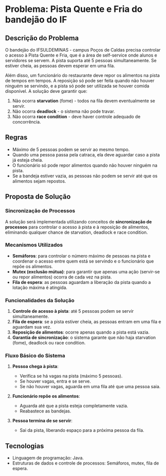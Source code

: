 # Problema: Pista Quente e Fria do bandejão do IF

## Descrição do Problema

O bandejão do IFSULDEMINAS - campus Poços de Caldas precisa controlar o acesso à Pista Quente e Fria, que é a área de self-service onde alunos e servidores se servem. A pista suporta até 5 pessoas simultaneamente. Se estiver cheia, as pessoas devem esperar em uma fila.

Além disso, um funcionário do restaurante deve repor os alimentos na pista de tempos em tempos. A reposição só pode ser feita quando não houver ninguém se servindo, e a pista só pode ser utilizada se houver comida disponível. A solução deve garantir que:

1. Não ocorra **starvation** (fome) - todos na fila devem eventualmente se servir.
2. Não ocorra **deadlock** - o sistema não pode travar.
3. Não ocorra **race condition** - deve haver controle adequado de concorrência.

## Regras

- Máximo de 5 pessoas podem se servir ao mesmo tempo.
- Quando uma pessoa passa pela catraca, ela deve aguardar caso a pista já esteja cheia.
- O funcionário só pode repor alimentos quando não houver ninguém na pista.
- Se a bandeja estiver vazia, as pessoas não podem se servir até que os alimentos sejam repostos.

## Proposta de Solução

### Sincronização de Processos

A solução será implementada utilizando conceitos de **sincronização de processos** para controlar o acesso à pista e à reposição de alimentos, eliminando qualquer chance de starvation, deadlock e race condition.

### Mecanismos Utilizados

- **Semáforos**: para controlar o número máximo de pessoas na pista e coordenar o acesso entre quem está se servindo e o funcionário que repõe os alimentos.
- **Mutex (exclusão mútua)**: para garantir que apenas uma ação (servir-se ou repor alimentos) ocorra de cada vez na pista.
- **Fila de espera**: as pessoas aguardam a liberação da pista quando a lotação máxima é atingida.

### Funcionalidades da Solução

1. **Controle de acesso à pista**: até 5 pessoas podem se servir simultaneamente.
2. **Fila de espera**: se a pista estiver cheia, as pessoas entram em uma fila e aguardam sua vez.
3. **Reposição de alimentos**: ocorre apenas quando a pista está vazia.
4. **Garantia de sincronização**: o sistema garante que não haja starvation (fome), deadlock ou race condition.

### Fluxo Básico do Sistema

1. **Pessoa chega à pista**:
    - Verifica se há vagas na pista (máximo 5 pessoas).
    - Se houver vagas, entra e se serve.
    - Se não houver vagas, aguarda em uma fila até que uma pessoa saia.

2. **Funcionário repõe os alimentos**:
    - Aguarda até que a pista esteja completamente vazia.
    - Reabastece as bandejas.

3. **Pessoa termina de se servir**:
    - Sai da pista, liberando espaço para a próxima pessoa da fila.

## Tecnologias

- Linguagem de programação: Java.
- Estruturas de dados e controle de processos: Semáforos, mutex, fila de espera.


